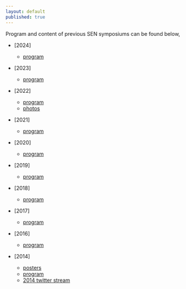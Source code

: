```yaml
---
layout: default
published: true
---
```

<!---The first Dutch national symposium on software engineering (SEN) was held on December 3<sup>rd</sup>, 2014 in Amsterdam. The topic of the day was "the future of software engineering".--->
Program and content of previous SEN symposiums can be found below,

* [2024]
    * [program](./2024/program)
      
* [2023]
    * [program](./2023/program)

* [2022]
    * [program](./2022/program)
    * [photos](./2022/photos)

* [2021]
    * [program](./2021/program)

* [2020]
    * [program](./2020/program)

* [2019]
    * [program](./2019/program)

* [2018]
    * [program](./2018/program)

* [2017]
    * [program](./2017/program)

* [2016]
    * [program](./2016/program)

* [2014]
    * [posters](./2014/posters/)
    * [program](./2014/program)
    * [2014 twitter stream](https://twitter.com/search?q=%23sensym2014&src=typd)
